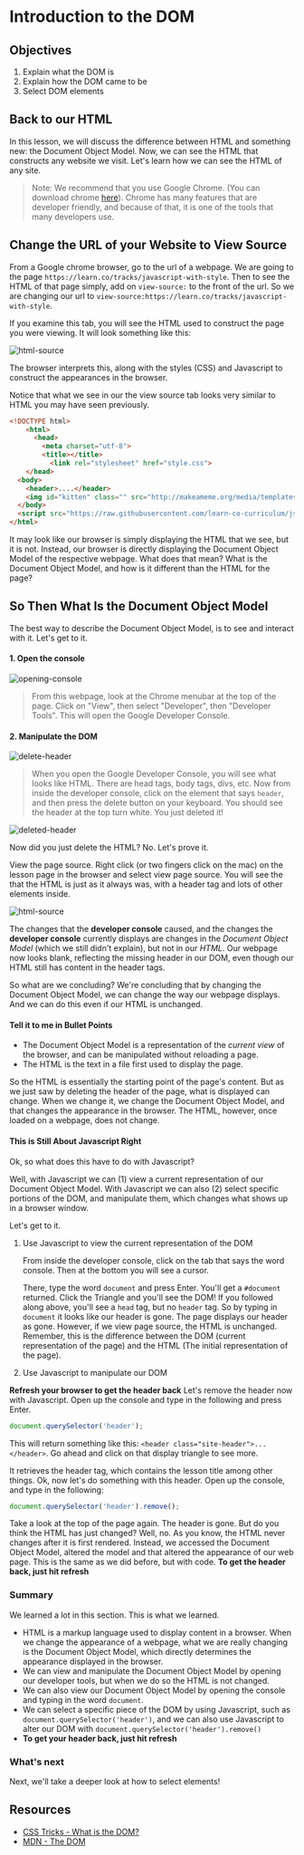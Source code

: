 # Introduction to the DOM

## Objectives

1.  Explain what the DOM is
2.  Explain how the DOM came to be
3.  Select DOM elements

## Back to our HTML

In this lesson, we will discuss the difference between HTML and something new:
the Document Object Model. Now, we can see the HTML that constructs any website
we visit. Let's learn how we can see the HTML of any site.

> Note: We recommend that you use Google Chrome. (You can download chrome [here](https://www.google.com/chrome/browser/desktop/index.html)). Chrome has many features that are developer friendly, and because of that, it is one of the tools that many developers use.

## Change the URL of your Website to View Source

From a Google chrome browser, go to the url of a webpage. We are going to the
page `https://learn.co/tracks/javascript-with-style`. Then to see the HTML of
that page simply, add on `view-source:` to the front of the url. So we are
changing our url to `view-source:https://learn.co/tracks/javascript-with-style`.

If you examine this tab, you will see the HTML used to construct the page you
were viewing. It will look something like this:

![html-source](https://s3.amazonaws.com/learn-verified/html-javascript-lesson.png)

The browser interprets this, along with the styles (CSS) and Javascript to
construct the appearances in the browser.

Notice that what we see in our the view source tab looks very similar to HTML
you may have seen previously.

```html
<!DOCTYPE html>
	<html>
	  <head>
	    <meta charset="utf-8">
	    <title></title>
	      <link rel="stylesheet" href="style.css">
  	</head>
  <body>
    <header>....</header>
    <img id="kitten" class="" src="http://makeameme.org/media/templates/120/grumpy_cat.jpg" alt="" width="120" height="120">
  </body>
  <script src="https://raw.githubusercontent.com/learn-co-curriculum/js-and-the-web/master/spin.js" charset="utf-8"></script>
</html>
```

It may look like our browser is simply displaying the HTML that we see, but it
is not. Instead, our browser is directly displaying the Document Object Model of
the respective webpage. What does that mean? What is the Document Object Model,
and how is it different than the HTML for the page?

## So Then What Is the Document Object Model

The best way to describe the Document Object Model, is to see and interact with
it. Let's get to it.

#### 1. Open the console

![opening-console](https://s3.amazonaws.com/learn-verified/opening-console.gif)

> From this webpage, look at the Chrome menubar at the top of the page. Click on
> "View", then select "Developer", then "Developer Tools". This will open the
> Google Developer Console.

#### 2. Manipulate the DOM

![delete-header](http://web-dev-readme-photos.s3.amazonaws.com/js/header-click.png)

> When you open the Google Developer Console, you will see what looks like HTML.
> There are head tags, body tags, divs, etc. Now from inside the developer
> console, click on the element that says `header`, and then press the delete
> button on your keyboard. You should see the header at the top turn white. You
> just deleted it!

![deleted-header](http://web-dev-readme-photos.s3.amazonaws.com/js/deleted-header.png)

Now did you just delete the HTML? No. Let's prove it.

View the page source. Right click (or two fingers click on the mac) on the
lesson page in the browser and select view page source. You will see the that
the HTML is just as it always was, with a header tag and lots of other elements
inside.

![html-source](https://s3.amazonaws.com/learn-verified/html-javascript-lesson.png)

The changes that the **developer console** caused, and the changes the
**developer console** currently displays are changes in the _Document Object
Model_ (which we still didn't explain), but not in our _HTML_. Our webpage now
looks blank, reflecting the missing header in our DOM, even though our HTML
still has content in the header tags.

So what are we concluding? We're concluding that by changing the Document Object
Model, we can change the way our webpage displays. And we can do this even if
our HTML is unchanged.

#### Tell it to me in Bullet Points

- The Document Object Model is a representation of the _current view_ of the
  browser, and can be manipulated without reloading a page.
- The HTML is the text in a file first used to display the page.

So the HTML is essentially the starting point of the page's content. But as we
just saw by deleting the header of the page, what is displayed can change. When
we change it, we change the Document Object Model, and that changes the
appearance in the browser. The HTML, however, once loaded on a webpage, does not
change.

#### This is Still About Javascript Right

Ok, so what does this have to do with Javascript?

Well, with Javascript we can (1) view a current representation of our Document
Object Model. With Javascript we can also (2) select specific portions of the
DOM, and manipulate them, which changes what shows up in a browser window.

Let's get to it.

1.  Use Javascript to view the current representation of the DOM

    From inside the developer console, click on the tab that says the word
    console. Then at the bottom you will see a cursor.

    There, type the word `document` and press Enter. You'll get a `#document`
    returned. Click the Triangle and you'll see the DOM! If you followed along
    above, you'll see a `head` tag, but no `header` tag. So by typing in
    `document` it looks like our header is gone. The page displays our header as
    gone. However, if we view page source, the HTML is unchanged. Remember, this
    is the difference between the DOM (current representation of the page) and
    the HTML (The initial representation of the page).

2.  Use Javascript to manipulate our DOM

**Refresh your browser to get the header back** Let's remove the header now with Javascript. Open up the console and type in the
following and press Enter.

```javascript
document.querySelector('header');
```

This will return something like this: `<header class="site-header">...</header>`. Go ahead and click on that display triangle
to see more.

It retrieves the header tag, which contains the lesson title among other things.
Ok, now let's do something with this header. Open up the console, and type in
the following:

```javascript
document.querySelector('header').remove();
```

Take a look at the top of the page again. The header is gone. But do you think
the HTML has just changed? Well, no. As you know, the HTML never changes after
it is first rendered. Instead, we accessed the Document Object Model, altered
the model and that altered the appearance of our web page. This is the same as
we did before, but with code. **To get the header back, just hit refresh**

### Summary

We learned a lot in this section. This is what we learned.

- HTML is a markup language used to display content in a browser. When we change
  the appearance of a webpage, what we are really changing is the Document Object
  Model, which directly determines the appearance displayed in the browser.
- We can view and manipulate the Document Object Model by opening our developer
  tools, but when we do so the HTML is not changed.
- We can also view our Document Object Model by opening the console and typing in
  the word `document`.
- We can select a specific piece of the DOM by using Javascript, such as
  `document.querySelector('header')`, and we can also use Javascript to alter our
  DOM with `document.querySelector('header').remove()`
- **To get your header back, just hit refresh**

### What's next

Next, we'll take a deeper look at how to select elements!

## Resources

- [CSS Tricks - What is the DOM?](https://css-tricks.com/dom/)
- [MDN - The DOM](https://developer.mozilla.org/en-US/docs/Web/API/Document_Object_Model/Introduction)
